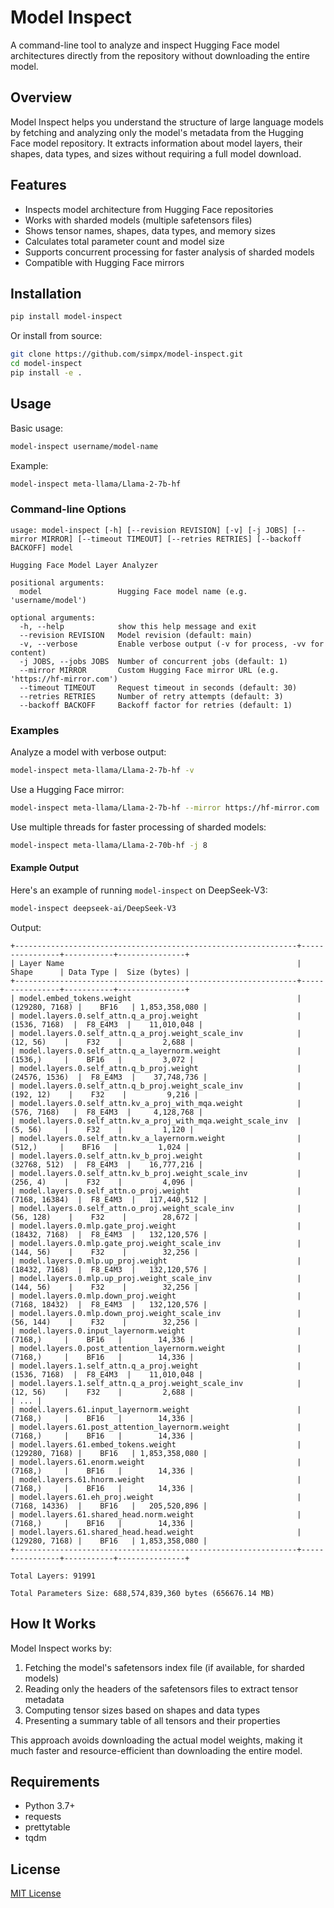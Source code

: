 # Model Inspect

A command-line tool to analyze and inspect Hugging Face model architectures directly from the repository without downloading the entire model.

## Overview

Model Inspect helps you understand the structure of large language models by fetching and analyzing only the model's metadata from the Hugging Face model repository. It extracts information about model layers, their shapes, data types, and sizes without requiring a full model download.

## Features

- Inspects model architecture from Hugging Face repositories
- Works with sharded models (multiple safetensors files)
- Shows tensor names, shapes, data types, and memory sizes
- Calculates total parameter count and model size
- Supports concurrent processing for faster analysis of sharded models
- Compatible with Hugging Face mirrors

## Installation

```bash
pip install model-inspect
```

Or install from source:

```bash
git clone https://github.com/simpx/model-inspect.git
cd model-inspect
pip install -e .
```

## Usage

Basic usage:

```bash
model-inspect username/model-name
```

Example:

```bash
model-inspect meta-llama/Llama-2-7b-hf
```

### Command-line Options

```
usage: model-inspect [-h] [--revision REVISION] [-v] [-j JOBS] [--mirror MIRROR] [--timeout TIMEOUT] [--retries RETRIES] [--backoff BACKOFF] model

Hugging Face Model Layer Analyzer

positional arguments:
  model                 Hugging Face model name (e.g. 'username/model')

optional arguments:
  -h, --help            show this help message and exit
  --revision REVISION   Model revision (default: main)
  -v, --verbose         Enable verbose output (-v for process, -vv for content)
  -j JOBS, --jobs JOBS  Number of concurrent jobs (default: 1)
  --mirror MIRROR       Custom Hugging Face mirror URL (e.g. 'https://hf-mirror.com')
  --timeout TIMEOUT     Request timeout in seconds (default: 30)
  --retries RETRIES     Number of retry attempts (default: 3)
  --backoff BACKOFF     Backoff factor for retries (default: 1)
```

### Examples

Analyze a model with verbose output:
```bash
model-inspect meta-llama/Llama-2-7b-hf -v
```

Use a Hugging Face mirror:
```bash
model-inspect meta-llama/Llama-2-7b-hf --mirror https://hf-mirror.com
```

Use multiple threads for faster processing of sharded models:
```bash
model-inspect meta-llama/Llama-2-70b-hf -j 8
```

#### Example Output

Here's an example of running `model-inspect` on DeepSeek-V3:

```bash
model-inspect deepseek-ai/DeepSeek-V3
```

Output:
```
+---------------------------------------------------------------+----------------+-----------+---------------+
| Layer Name                                                    |     Shape      | Data Type |  Size (bytes) |
+---------------------------------------------------------------+----------------+-----------+---------------+
| model.embed_tokens.weight                                     | (129280, 7168) |    BF16   | 1,853,358,080 |
| model.layers.0.self_attn.q_a_proj.weight                      |  (1536, 7168)  |  F8_E4M3  |    11,010,048 |
| model.layers.0.self_attn.q_a_proj.weight_scale_inv            |    (12, 56)    |    F32    |         2,688 |
| model.layers.0.self_attn.q_a_layernorm.weight                 |    (1536,)     |    BF16   |         3,072 |
| model.layers.0.self_attn.q_b_proj.weight                      | (24576, 1536)  |  F8_E4M3  |    37,748,736 |
| model.layers.0.self_attn.q_b_proj.weight_scale_inv            |   (192, 12)    |    F32    |         9,216 |
| model.layers.0.self_attn.kv_a_proj_with_mqa.weight            |  (576, 7168)   |  F8_E4M3  |     4,128,768 |
| model.layers.0.self_attn.kv_a_proj_with_mqa.weight_scale_inv  |    (5, 56)     |    F32    |         1,120 |
| model.layers.0.self_attn.kv_a_layernorm.weight                |     (512,)     |    BF16   |         1,024 |
| model.layers.0.self_attn.kv_b_proj.weight                     |  (32768, 512)  |  F8_E4M3  |    16,777,216 |
| model.layers.0.self_attn.kv_b_proj.weight_scale_inv           |    (256, 4)    |    F32    |         4,096 |
| model.layers.0.self_attn.o_proj.weight                        | (7168, 16384)  |  F8_E4M3  |   117,440,512 |
| model.layers.0.self_attn.o_proj.weight_scale_inv              |   (56, 128)    |    F32    |        28,672 |
| model.layers.0.mlp.gate_proj.weight                           | (18432, 7168)  |  F8_E4M3  |   132,120,576 |
| model.layers.0.mlp.gate_proj.weight_scale_inv                 |   (144, 56)    |    F32    |        32,256 |
| model.layers.0.mlp.up_proj.weight                             | (18432, 7168)  |  F8_E4M3  |   132,120,576 |
| model.layers.0.mlp.up_proj.weight_scale_inv                   |   (144, 56)    |    F32    |        32,256 |
| model.layers.0.mlp.down_proj.weight                           | (7168, 18432)  |  F8_E4M3  |   132,120,576 |
| model.layers.0.mlp.down_proj.weight_scale_inv                 |   (56, 144)    |    F32    |        32,256 |
| model.layers.0.input_layernorm.weight                         |    (7168,)     |    BF16   |        14,336 |
| model.layers.0.post_attention_layernorm.weight                |    (7168,)     |    BF16   |        14,336 |
| model.layers.1.self_attn.q_a_proj.weight                      |  (1536, 7168)  |  F8_E4M3  |    11,010,048 |
| model.layers.1.self_attn.q_a_proj.weight_scale_inv            |    (12, 56)    |    F32    |         2,688 |
| ... |
| model.layers.61.input_layernorm.weight                        |    (7168,)     |    BF16   |        14,336 |
| model.layers.61.post_attention_layernorm.weight               |    (7168,)     |    BF16   |        14,336 |
| model.layers.61.embed_tokens.weight                           | (129280, 7168) |    BF16   | 1,853,358,080 |
| model.layers.61.enorm.weight                                  |    (7168,)     |    BF16   |        14,336 |
| model.layers.61.hnorm.weight                                  |    (7168,)     |    BF16   |        14,336 |
| model.layers.61.eh_proj.weight                                | (7168, 14336)  |    BF16   |   205,520,896 |
| model.layers.61.shared_head.norm.weight                       |    (7168,)     |    BF16   |        14,336 |
| model.layers.61.shared_head.head.weight                       | (129280, 7168) |    BF16   | 1,853,358,080 |
+---------------------------------------------------------------+----------------+-----------+---------------+

Total Layers: 91991

Total Parameters Size: 688,574,839,360 bytes (656676.14 MB)
```

## How It Works

Model Inspect works by:

1. Fetching the model's safetensors index file (if available, for sharded models)
2. Reading only the headers of the safetensors files to extract tensor metadata
3. Computing tensor sizes based on shapes and data types
4. Presenting a summary table of all tensors and their properties

This approach avoids downloading the actual model weights, making it much faster and resource-efficient than downloading the entire model.

## Requirements

- Python 3.7+
- requests
- prettytable
- tqdm

## License

[MIT License](LICENSE)